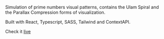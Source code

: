 Simulation of prime numbers visual patterns, contains the Ulam Spiral and the Parallax Compression forms of visualization.

Built with React, Typescript, SASS, Tailwind and ContextAPI.

Check it [live](https://primevisuals.netlify.app/)
